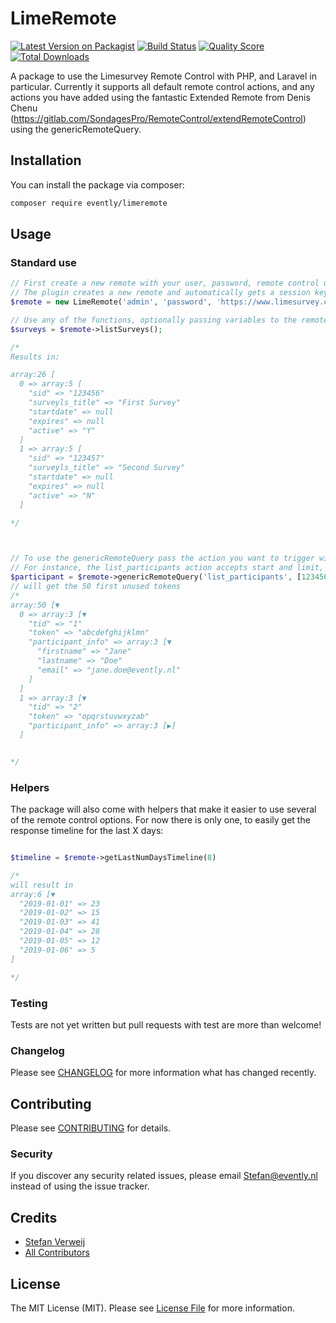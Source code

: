 # LimeRemote

[![Latest Version on Packagist](https://img.shields.io/packagist/v/evently/limeremote.svg?style=flat-square)](https://packagist.org/packages/evently/limeremote)
[![Build Status](https://img.shields.io/travis/evently/limeremote/master.svg?style=flat-square)](https://travis-ci.org/evently/limeremote)
[![Quality Score](https://img.shields.io/scrutinizer/g/evently/limeremote.svg?style=flat-square)](https://scrutinizer-ci.com/g/evently/limeremote)
[![Total Downloads](https://img.shields.io/packagist/dt/evently/limeremote.svg?style=flat-square)](https://packagist.org/packages/evently/limeremote)

A package to use the Limesurvey Remote Control with PHP, and Laravel in particular. Currently it supports all default remote control actions, and any actions you have added using the fantastic Extended Remote from Denis Chenu (https://gitlab.com/SondagesPro/RemoteControl/extendRemoteControl) using the genericRemoteQuery.

## Installation

You can install the package via composer:

```bash
composer require evently/limeremote
```

## Usage

### Standard use

```php
// First create a new remote with your user, password, remote control url and optionally a survey id.
// The plugin creates a new remote and automatically gets a session key to communicate with Limesurvey
$remote = new LimeRemote('admin', 'password', 'https://www.limesurvey.com/admin/remotecontrol',123456);

// Use any of the functions, optionally passing variables to the remote
$surveys = $remote->listSurveys();

/*
Results in:

array:26 [
  0 => array:5 [
    "sid" => "123456"
    "surveyls_title" => "First Survey"
    "startdate" => null
    "expires" => null
    "active" => "Y"
  ]
  1 => array:5 [
    "sid" => "123457"
    "surveyls_title" => "Second Survey"
    "startdate" => null
    "expires" => null
    "active" => "N"
  ]

*/



// To use the genericRemoteQuery pass the action you want to trigger with the necessary variables
// For instance, the list_participants action accepts start and limit, and optionally an unused boolean, an array of attributes to get and and array of conditions. So:
$participant = $remote->genericRemoteQuery('list_participants', [123456,0,50,true])
// will get the 50 first unused tokens
/*
array:50 [▼
  0 => array:3 [▼
    "tid" => "1"
    "token" => "abcdefghijklmn"
    "participant_info" => array:3 [▼
      "firstname" => "Jane"
      "lastname" => "Doe"
      "email" => "jane.doe@evently.nl"
    ]
  ]
  1 => array:3 [▼
    "tid" => "2"
    "token" => "opqrstuvwxyzab"
    "participant_info" => array:3 [▶]
  ]


*/
```

### Helpers

The package will also come with helpers that make it easier to use several of the remote control options. For now there is only one, to easily get the response timeline for the last X days:

```php

$timeline = $remote->getLastNumDaysTimeline(8)

/*
will result in
array:6 [▼
  "2019-01-01" => 23
  "2019-01-02" => 15
  "2019-01-03" => 41
  "2019-01-04" => 28
  "2019-01-05" => 12
  "2019-01-06" => 5
]

*/

```

### Testing

Tests are not yet written but pull requests with test are more than welcome!

### Changelog

Please see [CHANGELOG](CHANGELOG.md) for more information what has changed recently.

## Contributing

Please see [CONTRIBUTING](CONTRIBUTING.md) for details.

### Security

If you discover any security related issues, please email Stefan@evently.nl instead of using the issue tracker.

## Credits

- [Stefan Verweij](https://github.com/evently)
- [All Contributors](../../contributors)

## License

The MIT License (MIT). Please see [License File](LICENSE.md) for more information.

[link-packagist]: https://packagist.org/packages/evently/limeremote
[link-downloads]: https://packagist.org/packages/evently/limeremote
[link-travis]: https://travis-ci.org/evently/limeremote
[link-styleci]: https://styleci.io/repos/12345678
[link-author]: https://github.com/evently

[link-contributors]: ../../contributors]
